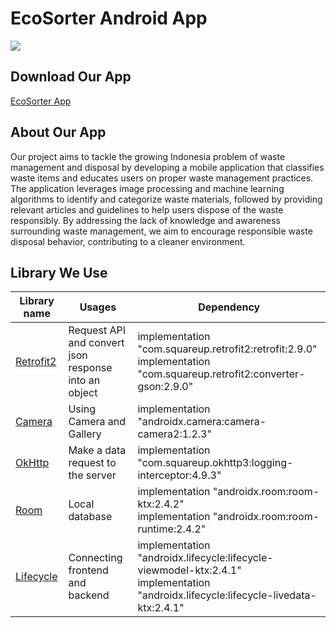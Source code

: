 # EcoSorter Android App

<img src="[https://raw.githubusercontent.com/Pangeranmw/Dantion/master/assets_readme/app-launcher.png](https://cdn.discordapp.com/attachments/1094915099732488297/1119244757605023777/image.png)" />

## Download Our App
[EcoSorter App](https://storage.googleapis.com/ecosorter-model/ecoSorter.apk)

## About Our App
Our project aims to tackle the growing Indonesia problem of waste management and disposal by developing a mobile application that classifies waste items and educates users on proper waste management practices. The application leverages image processing and machine learning algorithms to identify and categorize waste materials, followed by providing relevant articles and guidelines to help users dispose of the waste responsibly. By addressing the lack of knowledge and awareness surrounding waste management, we aim to encourage responsible waste disposal behavior, contributing to a cleaner environment.

## Library We Use

| Library name  | Usages        | Dependency    |
| ------------- | ------------- | ------------- |
| [Retrofit2](https://square.github.io/retrofit/) | Request API and convert json response into an object | implementation "com.squareup.retrofit2:retrofit:2.9.0" <br> implementation "com.squareup.retrofit2:converter-gson:2.9.0" |
| [Camera](https://developer.android.com/jetpack/androidx/releases/camera?hl=id) | Using Camera and Gallery | implementation "androidx.camera:camera-camera2:1.2.3" |
| [OkHttp](https://square.github.io/okhttp/) | Make a data request to the server | implementation "com.squareup.okhttp3:logging-interceptor:4.9.3" |
| [Room](https://developer.android.com/jetpack/androidx/releases/room?gclid=CjwKCAjwnZaVBhA6EiwAVVyv9N5Jvs6cSYCGlBiY0NPil7uduzHbZ6cCt3wLu5zziuXBaENV6_JYORoC-FEQAvD_BwE&gclsrc=aw.ds) | Local database | implementation "androidx.room:room-ktx:2.4.2" <br> implementation "androidx.room:room-runtime:2.4.2" |
| [Lifecycle](https://developer.android.com/jetpack/androidx/releases/lifecycle?hl=id) | Connecting frontend and backend | implementation "androidx.lifecycle:lifecycle-viewmodel-ktx:2.4.1" <br> implementation "androidx.lifecycle:lifecycle-livedata-ktx:2.4.1" |











